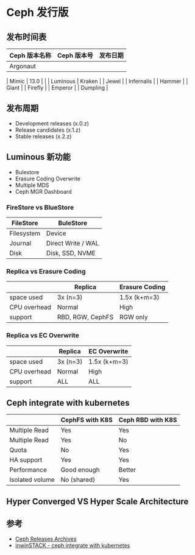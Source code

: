 # Ceph 发行版

## 发布时间表

| Ceph 版本名称 | Ceph 版本号 | 发布日期 |
| ------------- | ----------- | -------- |
| Argonaut      |             |          |

| Mimic | 13.0 | |
| Luminous
| Kraken |
| Jewel |
| Infernalis |
| Hammer |
| Giant |
| Firefly |
| Emperor |
| Dumpling |

## 发布周期

* Development releases (x.0.z)
* Release candidates (x.1.z)
* Stable releases (x.2.z)

## Luminous 新功能

* Bulestore
* Erasure Coding Overwrite
* Multiple MDS
* Ceph MGR Dashboard

### FireStore vs BlueStore

| FileStore  | BuleStore          |
| ---------- | ------------------ |
| Filesystem | Device             |
| Journal    | Direct Write / WAL |
| Disk       | Disk, SSD, NVME    |

### Replica vs Erasure Coding

|              | Replica          | Erasure Coding |
| ------------ | ---------------- | -------------- |
| space used   | 3x (n=3)         | 1.5x (k+m=3)   |
| CPU overhead | Normal           | High           |
| support      | RBD, RGW, CephFS | RGW only       |

### Replica vs EC Overwrite

|              | Replica  | EC Overwrite |
| ------------ | -------- | ------------ |
| space used   | 3x (n=3) | 1.5x (k+m=3) |
| CPU overhead | Normal   | High         |
| support      | ALL      | ALL          |

## Ceph integrate with kubernetes

|                 | CephFS with K8S | Ceph RBD with K8S |
| --------------- | --------------- | ----------------- |
| Multiple Read   | Yes             | Yes               |
| Multiple Read   | Yes             | No                |
| Quota           | No              | Yes               |
| HA support      | Yes             | Yes               |
| Performance     | Good enough     | Better            |
| Isolated volume | No (shared)     | Yes               |

## Hyper Converged VS Hyper Scale Architecture

## 参考

* [Ceph Releases Archives](https://ceph.com/category/releases/)
* [inwinSTACK - ceph integrate with kubernetes](https://www.slideshare.net/inwinstack/inwinstack-ceph-integrate-with-kubernetes)